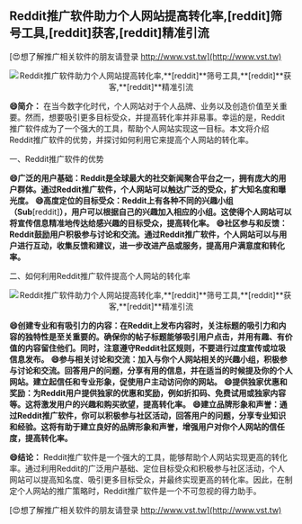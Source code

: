## **Reddit推广软件助力个人网站提高转化率,**[reddit]**筛号工具,**[reddit]**获客,**[reddit]**精准引流**

[😍想了解推广相关软件的朋友请登录 http://www.vst.tw](http://www.vst.tw)

 <center><img src="https://vst.tw/MP4/tuiguang/png/4.png" alt="Reddit推广软件助力个人网站提高转化率,**[reddit]**筛号工具,**[reddit]**获客,**[reddit]**精准引流"></center>

**😄简介：**
在当今数字化时代，个人网站对于个人品牌、业务以及创造价值至关重要。然而，想要吸引更多目标受众，并提高转化率并非易事。幸运的是，Reddit推广软件成为了一个强大的工具，帮助个人网站实现这一目标。本文将介绍Reddit推广软件的优势，并探讨如何利用它来提高个人网站的转化率。

一、Reddit推广软件的优势

**😄广泛的用户基础：Reddit是全球最大的社交新闻聚合平台之一，拥有庞大的用户群体。通过Reddit推广软件，个人网站可以触达广泛的受众，扩大知名度和曝光度。**
**😄高度定位的目标受众：Reddit上有各种不同的兴趣小组（Sub**[reddit]**），用户可以根据自己的兴趣加入相应的小组。这使得个人网站可以将宣传信息精准地传达给感兴趣的目标受众，提高转化率。**
**😄社区参与和反馈：Reddit鼓励用户积极参与讨论和交流。通过Reddit推广软件，个人网站可以与用户进行互动，收集反馈和建议，进一步改进产品或服务，提高用户满意度和转化率。**

二、如何利用Reddit推广软件提高个人网站的转化率

 <center><img src="https://vst.tw/MP4/tuiguang/png/4.png" alt="Reddit推广软件助力个人网站提高转化率,**[reddit]**筛号工具,**[reddit]**获客,**[reddit]**精准引流"></center>

**😄创建专业和有吸引力的内容：在Reddit上发布内容时，关注标题的吸引力和内容的独特性是至关重要的。确保你的帖子标题能够吸引用户点击，并用有趣、有价值的内容留住他们。同时，注意遵守Reddit社区规则，不要进行过度宣传或垃圾信息发布。**
**😄参与相关讨论和交流：加入与你个人网站相关的兴趣小组，积极参与讨论和交流。回答用户的问题，分享有用的信息，并在适当的时候提及你的个人网站。建立起信任和专业形象，促使用户主动访问你的网站。**
**😄提供独家优惠和奖励：为Reddit用户提供独家的优惠和奖励，例如折扣码、免费试用或独家内容等。这将激发用户的兴趣和购买欲望，提高转化率。**
**😄建立品牌形象和声誉：通过Reddit推广软件，你可以积极参与社区活动，回答用户的问题，分享专业知识和经验。这将有助于建立良好的品牌形象和声誉，增强用户对你个人网站的信任度，提高转化率。**

**😄结论：**
Reddit推广软件是一个强大的工具，能够帮助个人网站实现更高的转化率。通过利用Reddit的广泛用户基础、定位目标受众和积极参与社区活动，个人网站可以提高知名度、吸引更多目标受众，并最终实现更高的转化率。因此，在制定个人网站的推广策略时，Reddit推广软件是一个不可忽视的得力助手。

[😍想了解推广相关软件的朋友请登录 http://www.vst.tw](http://www.vst.tw)



